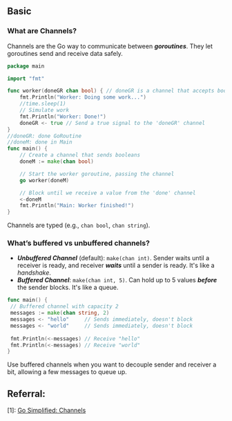 ## Basic

### What are Channels?
Channels are the Go way to communicate between ***goroutines***. They let goroutines send and receive data safely.

```go
package main

import "fmt"

func worker(doneGR chan bool) { // doneGR is a channel that accepts boolean
	fmt.Println("Worker: Doing some work...")
	//time.sleep(1)
	// Simulate work
	fmt.Println("Worker: Done!")
	doneGR <- true // Send a true signal to the 'doneGR' channel
}
//doneGR: done GoRoutine
//doneM: done in Main
func main() {
	// Create a channel that sends booleans
	doneM := make(chan bool)

	// Start the worker goroutine, passing the channel
	go worker(doneM)

	// Block until we receive a value from the 'done' channel
	<-doneM
	fmt.Println("Main: Worker finished!")
}

```

Channels are typed (e.g., `chan bool`, `chan string`).

### What’s buffered vs unbuffered channels?
- ***Unbuffered Channel*** (default): `make(chan int)`. Sender waits until a receiver is ready, and receiver ***waits*** until a sender is ready. It's like a *handshake*.
- ***Buffered Channel***: `make(chan int, 5)`. Can hold up to 5 values ***before*** the sender blocks. It's like a queue.

```go
func main() {
 // Buffered channel with capacity 2
 messages := make(chan string, 2)
 messages <- "hello"     // Sends immediately, doesn't block
 messages <- "world"     // Sends immediately, doesn't block
 
 fmt.Println(<-messages) // Receive "hello"
 fmt.Println(<-messages) // Receive "world"
}
```

Use buffered channels when you want to decouple sender and receiver a bit, allowing a few messages to queue up.

## Referral:

[1]: [Go Simplified: Channels](https://medium.com/@deepakschoudhary/go-simplified-channels-c480f5771343)

